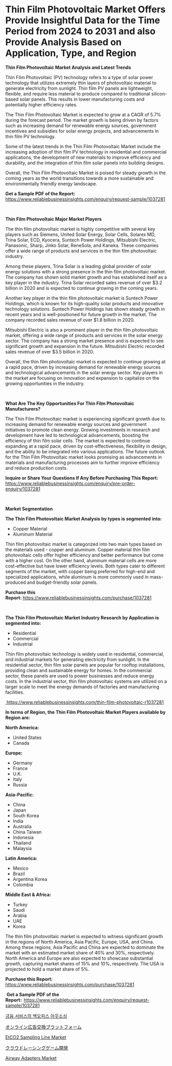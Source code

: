 <p><h1>Thin Film Photovoltaic Market Offers Provide Insightful Data for the Time Period from 2024 to 2031 and also Provide Analysis Based on Application, Type, and Region</h1></p><p><strong>Thin Film Photovoltaic Market Analysis and Latest Trends</strong></p>
<p><p>Thin Film Photovoltaic (PV) technology refers to a type of solar power technology that utilizes extremely thin layers of photovoltaic material to generate electricity from sunlight. Thin film PV panels are lightweight, flexible, and require less material to produce compared to traditional silicon-based solar panels. This results in lower manufacturing costs and potentially higher efficiency rates.</p><p>The Thin Film Photovoltaic Market is expected to grow at a CAGR of 5.7% during the forecast period. The market growth is being driven by factors such as increasing demand for renewable energy sources, government incentives and subsidies for solar energy projects, and advancements in thin film PV technology.</p><p>Some of the latest trends in the Thin Film Photovoltaic Market include the increasing adoption of thin film PV technology in residential and commercial applications, the development of new materials to improve efficiency and durability, and the integration of thin film solar panels into building designs.</p><p>Overall, the Thin Film Photovoltaic Market is poised for steady growth in the coming years as the world transitions towards a more sustainable and environmentally friendly energy landscape.</p></p>
<p><strong>Get a Sample PDF of the Report:&nbsp;</strong> <a href="https://www.reliablebusinessinsights.com/enquiry/request-sample/1037281">https://www.reliablebusinessinsights.com/enquiry/request-sample/1037281</a></p>
<p>&nbsp;</p>
<p><strong>Thin Film Photovoltaic Major Market Players</strong></p>
<p><p>The thin film photovoltaic market is highly competitive with several key players such as Siemens, United Solar Energy, Solar Cells, Solarex MD, Trina Solar, ECD, Kyocera, Suntech Power Holdings, Mitsubishi Electric, Panasonic, Sharp, Jinko Solar, ReneSola, and Kaneka. These companies offer a wide range of products and services in the thin film photovoltaic industry.</p><p>Among these players, Trina Solar is a leading global provider of solar energy solutions with a strong presence in the thin film photovoltaic market. The company has shown solid market growth and has established itself as a key player in the industry. Trina Solar recorded sales revenue of over $3.2 billion in 2020 and is expected to continue growing in the coming years.</p><p>Another key player in the thin film photovoltaic market is Suntech Power Holdings, which is known for its high-quality solar products and innovative technology solutions. Suntech Power Holdings has shown steady growth in recent years and is well-positioned for future growth in the market. The company recorded sales revenue of over $1.8 billion in 2020.</p><p>Mitsubishi Electric is also a prominent player in the thin film photovoltaic market, offering a wide range of products and services in the solar energy sector. The company has a strong market presence and is expected to see significant growth and expansion in the future. Mitsubishi Electric recorded sales revenue of over $3.5 billion in 2020.</p><p>Overall, the thin film photovoltaic market is expected to continue growing at a rapid pace, driven by increasing demand for renewable energy sources and technological advancements in the solar energy sector. Key players in the market are focusing on innovation and expansion to capitalize on the growing opportunities in the industry.</p></p>
<p>&nbsp;</p>
<p><strong>What Are The Key Opportunities For Thin Film Photovoltaic Manufacturers?</strong></p>
<p><p>The Thin Film Photovoltaic market is experiencing significant growth due to increasing demand for renewable energy sources and government initiatives to promote clean energy. Growing investments in research and development have led to technological advancements, boosting the efficiency of thin film solar cells. The market is expected to continue expanding at a rapid pace, driven by cost-effectiveness, flexibility in design, and the ability to be integrated into various applications. The future outlook for the Thin Film Photovoltaic market looks promising as advancements in materials and manufacturing processes aim to further improve efficiency and reduce production costs.</p></p>
<p><strong>Inquire or Share Your Questions If Any Before Purchasing This Report:</strong> <a href="https://www.reliablebusinessinsights.com/enquiry/pre-order-enquiry/1037281">https://www.reliablebusinessinsights.com/enquiry/pre-order-enquiry/1037281</a></p>
<p>&nbsp;</p>
<p><strong>Market Segmentation</strong></p>
<p><strong>The Thin Film Photovoltaic Market Analysis by types is segmented into:</strong></p>
<p><ul><li>Copper Material</li><li>Aluminum Material</li></ul></p>
<p><p>Thin film photovoltaic market is categorized into two main types based on the materials used - copper and aluminum. Copper material thin film photovoltaic cells offer higher efficiency and better performance but come with a higher cost. On the other hand, aluminum material cells are more cost-effective but have lower efficiency levels. Both types cater to different segments of the market, with copper being preferred for high-end and specialized applications, while aluminum is more commonly used in mass-produced and budget-friendly solar panels.</p></p>
<p><strong>Purchase this Report:&nbsp;</strong><a href="https://www.reliablebusinessinsights.com/purchase/1037281">https://www.reliablebusinessinsights.com/purchase/1037281</a></p>
<p>&nbsp;</p>
<p><strong>The Thin Film Photovoltaic Market Industry Research by Application is segmented into:</strong></p>
<p><ul><li>Residential</li><li>Commercial</li><li>Industrial</li></ul></p>
<p><p>Thin film photovoltaic technology is widely used in residential, commercial, and industrial markets for generating electricity from sunlight. In the residential sector, thin film solar panels are popular for rooftop installations, providing clean and sustainable energy for homes. In the commercial sector, these panels are used to power businesses and reduce energy costs. In the industrial sector, thin film photovoltaic systems are utilized on a larger scale to meet the energy demands of factories and manufacturing facilities.</p></p>
<p><a href="https://www.reliablebusinessinsights.com/thin-film-photovoltaic-r1037281">&nbsp;https://www.reliablebusinessinsights.com/thin-film-photovoltaic-r1037281</a></p>
<p><strong>In terms of Region, the Thin Film Photovoltaic Market Players available by Region are:</strong></p>
<p>
    <p> <strong> North America: </strong>
        <ul>
            <li>United States</li>
            <li>Canada</li>
        </ul>
        </p> 
    <p> <strong> Europe: </strong>
        <ul>
            <li>Germany</li>
            <li>France</li>
            <li>U.K.</li>
            <li>Italy</li>
            <li>Russia</li>
        </ul>
        </p> 
    <p> <strong> Asia-Pacific: </strong>
        <ul>
            <li>China</li>
            <li>Japan</li>
            <li>South Korea</li>
            <li>India</li>
            <li>Australia</li>
            <li>China Taiwan</li>
            <li>Indonesia</li>
            <li>Thailand</li>
            <li>Malaysia</li>
        </ul>
        </p> 
    <p> <strong> Latin America: </strong>
        <ul>
            <li>Mexico</li>
            <li>Brazil</li>
            <li>Argentina Korea</li>
            <li>Colombia</li>
        </ul>
        </p> 
    <p> <strong> Middle East & Africa: </strong>
        <ul>
            <li>Turkey</li>
            <li>Saudi</li>
            <li>Arabia</li>
            <li>UAE</li>
            <li>Korea</li>
        </ul>
    </p>
    </p>
<p><p>The thin film photovoltaic market is expected to witness significant growth in the regions of North America, Asia Pacific, Europe, USA, and China. Among these regions, Asia Pacific and China are expected to dominate the market with an estimated market share of 40% and 30%, respectively. North America and Europe are also expected to showcase substantial growth, capturing market shares of 15% and 10%, respectively. The USA is projected to hold a market share of 5%.</p></p>
<p><strong>Purchase this Report: </strong><a href="https://www.reliablebusinessinsights.com/purchase/1037281">https://www.reliablebusinessinsights.com/purchase/1037281</a></p>
<p>&nbsp;<strong>Get a Sample PDF of the Report:&nbsp;&nbsp;</strong><a href="https://www.reliablebusinessinsights.com/enquiry/request-sample/1037281">https://www.reliablebusinessinsights.com/enquiry/request-sample/1037281</a></p>
<p><strong></strong></p>
<p><p><a href="https://medium.com/@jesseperry626/%EA%B8%88%EC%9C%B5-%EC%84%9C%EB%B9%84%EC%8A%A4-%EC%8B%9C%EC%9E%A5%EC%97%90%EC%84%9C%EC%9D%98-%EB%B0%B1-%EC%98%A4%ED%94%BC%EC%8A%A4-%EC%95%84%EC%9B%83%EC%86%8C%EC%8B%B1%EC%9D%80-%EC%8B%9C%EC%9E%A5-%EC%A0%90%EC%9C%A0%EC%9C%A8-%EC%8B%9C%EC%9E%A5-%ED%8A%B8%EB%A0%8C%EB%93%9C-%EB%B0%8F-%EC%8B%9C%EC%9E%A5-%EC%84%B1%EC%9E%A5%EC%97%90-%EB%8C%80%ED%95%9C-%EC%A0%95%EB%B3%B4%EB%A5%BC-%EC%A0%9C%EA%B3%B5%ED%95%A9%EB%8B%88%EB%8B%A4-e53ac83bb0d8">금융 서비스의 백오피스 아웃소싱</a></p><p><a href="https://medium.com/@adaming121/%E3%82%AA%E3%83%B3%E3%83%A9%E3%82%A4%E3%83%B3%E5%BA%83%E5%91%8A%E4%BA%A4%E6%8F%9B%E3%83%97%E3%83%A9%E3%83%83%E3%83%88%E3%83%95%E3%82%A9%E3%83%BC%E3%83%A0%E5%B8%82%E5%A0%B4%E3%81%AE%E5%88%86%E6%9E%90%E3%81%A82024%E5%B9%B4%E3%81%8B%E3%82%892031%E5%B9%B4%E3%81%BE%E3%81%A7%E3%81%AE%E3%82%B5%E3%82%A4%E3%82%BA%E4%BA%88%E6%B8%AC-b941dd00b2bb">オンライン広告交換プラットフォーム</a></p><p><a href="https://www.linkedin.com/pulse/decoding-etco2-sampling-line-market-metrics-share-trends-ov7if?trackingId=V02tCwSXLv0yzPbzQd4JMg%3D%3D">EtCO2 Sampling Line Market</a></p><p><a href="https://medium.com/@carllane655/%E3%82%AF%E3%83%A9%E3%82%A6%E3%83%89%E3%83%AC%E3%83%BC%E3%82%B7%E3%83%B3%E3%82%B0%E3%82%B2%E3%83%BC%E3%83%9F%E3%83%B3%E3%82%B0%E9%96%8B%E7%99%BA%E5%B8%82%E5%A0%B4%E3%83%AC%E3%83%9D%E3%83%BC%E3%83%88%E3%81%AF-%E3%81%93%E3%81%AE%E5%B8%82%E5%A0%B4%E3%81%AE%E6%9C%80%E6%96%B0%E3%83%88%E3%83%AC%E3%83%B3%E3%83%89%E3%81%A8%E6%88%90%E9%95%B7%E6%A9%9F%E4%BC%9A%E3%82%92%E6%98%8E%E3%82%89%E3%81%8B%E3%81%AB%E3%81%97%E3%81%A6%E3%81%84%E3%81%BE%E3%81%99-2561f75e36a2">クラウドレーシングゲーム開発</a></p><p><a href="https://www.linkedin.com/pulse/airway-adapters-market-size-reveals-best-marketing-channels-dgo8f?trackingId=3nYpSsgwVzflApJqaJyPAQ%3D%3D">Airway Adapters Market</a></p></p>